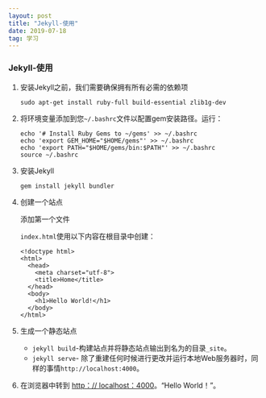 ```yaml
---
layout: post
title: "Jekyll-使用"
date: 2019-07-18
tag: 学习
---
```




### Jekyll-使用

1. 安装Jekyll之前，我们需要确保拥有所有必需的依赖项

   ```
   sudo apt-get install ruby-full build-essential zlib1g-dev
   ```

2. 将环境变量添加到您`~/.bashrc`文件以配置gem安装路径。运行：

   ```
   echo '# Install Ruby Gems to ~/gems' >> ~/.bashrc
   echo 'export GEM_HOME="$HOME/gems"' >> ~/.bashrc
   echo 'export PATH="$HOME/gems/bin:$PATH"' >> ~/.bashrc
   source ~/.bashrc
   ```

3. 安装Jekyll

   ```
   gem install jekyll bundler
   ```

4. 创建一个站点

   添加第一个文件

   `index.html`使用以下内容在根目录中创建：

   ```
   <!doctype html>
   <html>
     <head>
       <meta charset="utf-8">
       <title>Home</title>
     </head>
     <body>
       <h1>Hello World!</h1>
     </body>
   </html>
   ```

   

5. 生成一个静态站点

   * `jekyll build`-构建站点并将静态站点输出到名为的目录`_site`。
   * `jekyll serve`- 除了重建任何时候进行更改并运行本地Web服务器时，同样的事情`http://localhost:4000`。

6. 在浏览器中转到 [http：// localhost：4000](http://localhost:4000/)。“Hello World！”。

